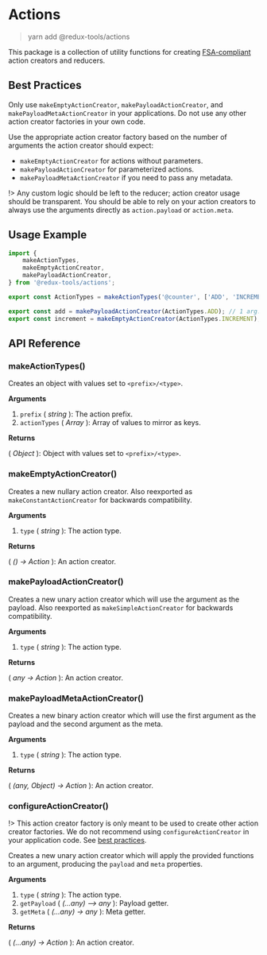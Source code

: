 # Actions

> yarn add @redux-tools/actions

This package is a collection of utility functions for creating [FSA-compliant](https://github.com/redux-utilities/flux-standard-action) action creators and reducers.

## Best Practices

Only use `makeEmptyActionCreator`, `makePayloadActionCreator`, and `makePayloadMetaActionCreator` in your applications. Do not use any other action creator factories in your own code.

Use the appropriate action creator factory based on the number of arguments the action creator should expect:

- `makeEmptyActionCreator` for actions without parameters.
- `makePayloadActionCreator` for parameterized actions.
- `makePayloadMetaActionCreator` if you need to pass any metadata.

!> Any custom logic should be left to the reducer; action creator usage should be transparent. You should be able to rely on your action creators to always use the arguments directly as `action.payload` or `action.meta`.

## Usage Example

```js
import {
	makeActionTypes,
	makeEmptyActionCreator,
	makePayloadActionCreator,
} from '@redux-tools/actions';

export const ActionTypes = makeActionTypes('@counter', ['ADD', 'INCREMENT']);

export const add = makePayloadActionCreator(ActionTypes.ADD); // 1 arg.
export const increment = makeEmptyActionCreator(ActionTypes.INCREMENT); // 0 args.
```

## API Reference

### makeActionTypes()

Creates an object with values set to `<prefix>/<type>`.

**Arguments**

1. `prefix` ( _string_ ): The action prefix.
2. `actionTypes` ( _Array_ ): Array of values to mirror as keys.

**Returns**

( _Object_ ): Object with values set to `<prefix>/<type>`.

### makeEmptyActionCreator()

Creates a new nullary action creator. Also reexported as `makeConstantActionCreator` for backwards compatibility.

**Arguments**

1. `type` ( _string_ ): The action type.

**Returns**

( _() -> Action_ ): An action creator.

### makePayloadActionCreator()

Creates a new unary action creator which will use the argument as the payload. Also reexported as `makeSimpleActionCreator` for backwards compatibility.

**Arguments**

1. `type` ( _string_ ): The action type.

**Returns**

( _any -> Action_ ): An action creator.

### makePayloadMetaActionCreator()

Creates a new binary action creator which will use the first argument as the payload and the second argument as the meta.

**Arguments**

1. `type` ( _string_ ): The action type.

**Returns**

( _(any, Object) -> Action_ ): An action creator.

### configureActionCreator()

!> This action creator factory is only meant to be used to create other action creator factories. We do not recommend using `configureActionCreator` in your application code. See [best practices](#best-practices).

Creates a new unary action creator which will apply the provided functions to an argument, producing the `payload` and `meta` properties.

**Arguments**

1. `type` ( _string_ ): The action type.
2. `getPayload` ( _(...any) –> any_ ): Payload getter.
3. `getMeta` ( _(...any) -> any_ ): Meta getter.

**Returns**

( _(...any) -> Action_ ): An action creator.
